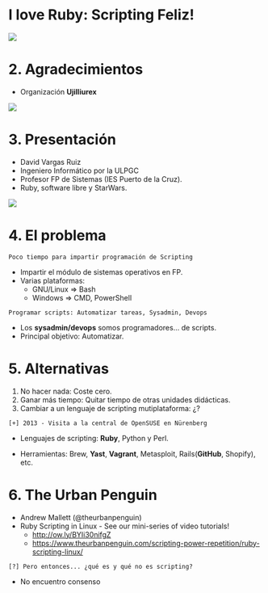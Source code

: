 
# I love Ruby: Scripting Feliz!

![](images/iloveruby.png)

# 2. Agradecimientos

* Organización **Ujilliurex**

![](images/ujilliurex.png)

# 3. Presentación

* David Vargas Ruiz
* Ingeniero Informático por la ULPGC
* Profesor FP de Sistemas (IES Puerto de la Cruz).
* Ruby, software libre y StarWars.

![](images/presentacion.png)

# 4. El problema

```
Poco tiempo para impartir programación de Scripting
```

* Impartir el módulo de sistemas operativos en FP.
* Varias plataformas:
    * GNU/Linux => Bash
    * Windows => CMD, PowerShell

```
Programar scripts: Automatizar tareas, Sysadmin, Devops
```

* Los **sysadmin/devops** somos programadores... de scripts.
* Principal objetivo: Automatizar.

# 5. Alternativas

1. No hacer nada: Coste cero.
1. Ganar más tiempo: Quitar tiempo de otras unidades didácticas.
1. Cambiar a un lenguaje de scripting mutiplataforma: ¿?

```
[+] 2013 - Visita a la central de OpenSUSE en Nürenberg
```

* Lenguajes de scripting: **Ruby**, Python y Perl.

* Herramientas: Brew, **Yast**, **Vagrant**, Metasploit, Rails(**GitHub**, Shopify), etc.

# 6. The Urban Penguin

* Andrew Mallett (@theurbanpenguin)
* Ruby Scripting in Linux - See our mini-series of video tutorials!
    * http://ow.ly/BYIi30nifgZ
    * https://www.theurbanpenguin.com/scripting-power-repetition/ruby-scripting-linux/

```
[?] Pero entonces... ¿qué es y qué no es scripting?
```
* No encuentro consenso
